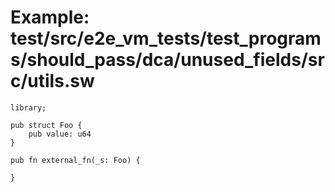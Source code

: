 # Example: test/src/e2e_vm_tests/test_programs/should_pass/dca/unused_fields/src/utils.sw

```sway
library;

pub struct Foo {
    pub value: u64
}

pub fn external_fn(_s: Foo) {

}

```
